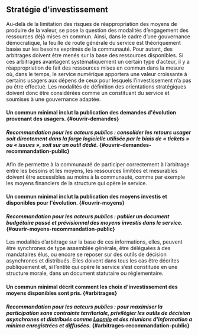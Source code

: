 ## Stratégie d'investissement

Au-delà de la limitation des risques de réappropriation des moyens de produire de la valeur, se pose la question des modalités d’engagement des ressources déjà mises en commun. Ainsi, dans le cadre d’une gouvernance démocratique, la feuille de route générale du service est théoriquement basée sur les besoins exprimés de la communauté. Pour autant, des arbitrages doivent être menés sur la base des ressources disponibles. Si ces arbitrages avantagent systématiquement un certain type d’acteur, il y a réappropriation de fait des ressources mises en commun dans la mesure où, dans le temps, le service numérique apportera une valeur croissante à certains usagers aux dépens de ceux pour lesquels l’investissement n’a pas pu être effectué. Les modalités de définition des orientations stratégiques doivent donc être considérées comme un constituant du service et soumises à une gouvernance adaptée.

#### Un commun minimal inclut la publication des demandes d'évolution provenant des usagers. {#ouvrir-demandes}

#### _Recommandation pour les acteurs publics : consolider les retours usager soit directement dans la forge logicielle utilisée par le biais de « tickets » ou « issues », soit sur un outil dédié._ {#ouvrir-demandes-recommandation-public}

Afin de permettre à la communauté de participer correctement à l’arbitrage entre les besoins et les moyens, les ressources limitées et mesurables doivent être accessibles au moins à la communauté, comme par exemple les moyens financiers de la structure qui opère le service.

#### Un commun minimal inclut la publication des moyens investis et disponibles pour l'évolution. {#ouvrir-moyens}

#### _Recommandation pour les acteurs publics : publier un document budgétaire passé et prévisionnel des moyens investis dans le service._ {#ouvrir-moyens-recommandation-public}

Les modalités d’arbitrage sur la base de ces informations, elles, peuvent être synchrones de type assemblée générale, être déléguées à des mandataires élus, ou encore se reposer sur des outils de décision asynchrones et distribués. Elles doivent dans tous les cas être décrites publiquement et, si l’entité qui opère le service s’est constituée en une structure morale, dans un document statutaire ou règlementaire.

#### Un commun minimal décrit comment les choix d'investissement des moyens disponibles sont pris. {#arbitrages}

#### _Recommandation pour les acteurs publics : pour maximiser la participation sans contrainte territoriale, privilégier les outils de décision asynchrones et distribués comme [Loomio](https://www.loomio.org) et des réunions d'information a minima enregistrées et diffusées._ {#arbitrages-recommandation-public}
